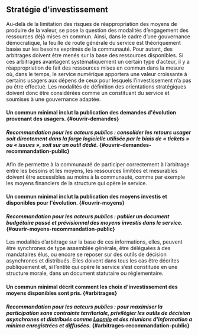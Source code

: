 ## Stratégie d'investissement

Au-delà de la limitation des risques de réappropriation des moyens de produire de la valeur, se pose la question des modalités d’engagement des ressources déjà mises en commun. Ainsi, dans le cadre d’une gouvernance démocratique, la feuille de route générale du service est théoriquement basée sur les besoins exprimés de la communauté. Pour autant, des arbitrages doivent être menés sur la base des ressources disponibles. Si ces arbitrages avantagent systématiquement un certain type d’acteur, il y a réappropriation de fait des ressources mises en commun dans la mesure où, dans le temps, le service numérique apportera une valeur croissante à certains usagers aux dépens de ceux pour lesquels l’investissement n’a pas pu être effectué. Les modalités de définition des orientations stratégiques doivent donc être considérées comme un constituant du service et soumises à une gouvernance adaptée.

#### Un commun minimal inclut la publication des demandes d'évolution provenant des usagers. {#ouvrir-demandes}

#### _Recommandation pour les acteurs publics : consolider les retours usager soit directement dans la forge logicielle utilisée par le biais de « tickets » ou « issues », soit sur un outil dédié._ {#ouvrir-demandes-recommandation-public}

Afin de permettre à la communauté de participer correctement à l’arbitrage entre les besoins et les moyens, les ressources limitées et mesurables doivent être accessibles au moins à la communauté, comme par exemple les moyens financiers de la structure qui opère le service.

#### Un commun minimal inclut la publication des moyens investis et disponibles pour l'évolution. {#ouvrir-moyens}

#### _Recommandation pour les acteurs publics : publier un document budgétaire passé et prévisionnel des moyens investis dans le service._ {#ouvrir-moyens-recommandation-public}

Les modalités d’arbitrage sur la base de ces informations, elles, peuvent être synchrones de type assemblée générale, être déléguées à des mandataires élus, ou encore se reposer sur des outils de décision asynchrones et distribués. Elles doivent dans tous les cas être décrites publiquement et, si l’entité qui opère le service s’est constituée en une structure morale, dans un document statutaire ou règlementaire.

#### Un commun minimal décrit comment les choix d'investissement des moyens disponibles sont pris. {#arbitrages}

#### _Recommandation pour les acteurs publics : pour maximiser la participation sans contrainte territoriale, privilégier les outils de décision asynchrones et distribués comme [Loomio](https://www.loomio.org) et des réunions d'information a minima enregistrées et diffusées._ {#arbitrages-recommandation-public}
